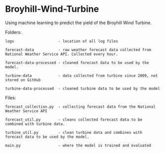# Broyhill-Wind-Turbine
Using machine learning to predict the yield of the Broyhill Wind Turbine. 

Folders:

    logs                    - location of all log files

    forecast-data           - raw weather forecast data collected from National Weather Service API. Collected every hour.

    forecast-data-processed - cleaned forecast data to be used by the model.

    turbine-data            - data collected from turbine since 2009, not stored on GitHub

    turbine-data-processed  - cleaned turbine data to be used by the model


Files:

    forecast_collection.py  - collecting forecast data from the National Weather Service API

    forecast_util.py        - cleans collected forecast data to be combined with turbine data.

    turbine_util.py         - clean turbine data and combines with forecast data to be used by the model. 

    main.py                 - where the model is trained and evaluated

